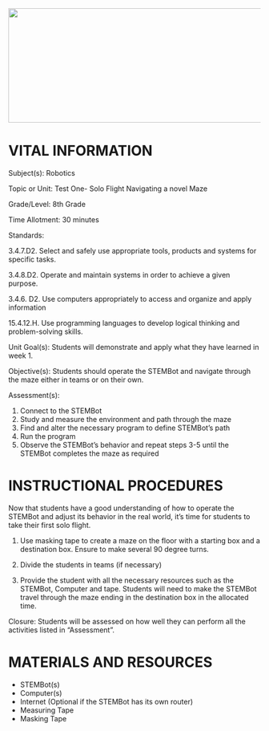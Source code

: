 <img src=https://raw.githubusercontent.com/BotDevLLC/BotDevCurriculum/master/Pictures/Botdev.png height="228" width="980">

# VITAL INFORMATION

Subject(s): Robotics	 

Topic or Unit: Test One- Solo Flight Navigating a novel Maze	

Grade/Level: 	8th Grade

Time Allotment:	 30 minutes

Standards:          

3.4.7.D2. Select and safely use appropriate tools, products and systems for specific tasks.  

3.4.8.D2. Operate and maintain systems in order to achieve a given purpose.  

3.4.6. D2. Use computers appropriately to access and organize and apply information

15.4.12.H. Use programming languages to develop logical thinking and problem-solving skills.

Unit Goal(s):     Students will demonstrate and apply what they have learned in week 1.

Objective(s):      Students should operate the STEMBot and navigate through the maze either in teams or on their own. 

Assessment(s):  
1. Connect to the STEMBot
2. Study and measure the environment and path through the maze
3. Find and alter the necessary program to define STEMBot’s path
4. Run the program
5. Observe the STEMBot’s behavior and repeat steps 3-5 until the STEMBot completes the maze as required

# INSTRUCTIONAL PROCEDURES

Now that students have a good understanding of how to operate the STEMBot and adjust its behavior in the real world, it’s time for students to take their first solo flight.

1.	Use masking tape to create a maze on the floor with a starting box and a destination box. Ensure to make several 90 degree turns.

2.	Divide the students in teams (if necessary)

3.	Provide the student with all the necessary resources such as the STEMBot, Computer and tape. Students will need to make the STEMBot travel through the maze ending in the destination box in the allocated time.

Closure: Students will be assessed on how well they can perform all the activities listed    in “Assessment”. 



# MATERIALS AND RESOURCES

* STEMBot(s)
* Computer(s)
* Internet (Optional if the STEMBot has its own router)
* Measuring Tape
* Masking Tape



